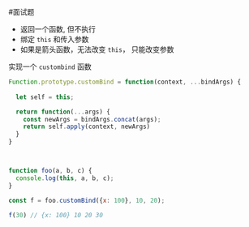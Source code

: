#面试题 

- 返回一个函数, 但不执行
- 绑定 `this` 和传入参数
- 如果是箭头函数，无法改变 `this`， 只能改变参数



实现一个 `custombind` 函数

```js
Function.prototype.customBind = function(context, ...bindArgs) {
  
  let self = this;

  return function(...args) {
    const newArgs = bindArgs.concat(args);
    return self.apply(context, newArgs)
  }
}



function foo(a, b, c) {
  console.log(this, a, b, c);
}

const f = foo.customBind({x: 100}, 10, 20);

f(30) // {x: 100} 10 20 30

```
